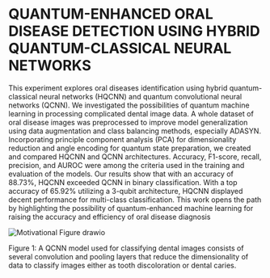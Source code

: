 # QUANTUM-ENHANCED ORAL DISEASE DETECTION USING HYBRID QUANTUM-CLASSICAL NEURAL NETWORKS

This experiment explores oral diseases identification using hybrid quantum-classical neural networks
(HQCNN) and quantum convolutional neural networks (QCNN). We investigated the possibilities
of quantum machine learning in processing complicated dental image data. A whole dataset of oral
disease images was preprocessed to improve model generalization using data augmentation and class
balancing methods, especially ADASYN. Incorporating principle component analysis (PCA) for
dimensionality reduction and angle encoding for quantum state preparation, we created and compared
HQCNN and QCNN architectures. Accuracy, F1-score, recall, precision, and AUROC were among
the criteria used in the training and evaluation of the models. Our results show that with an accuracy of
88.73%, HQCNN exceeded QCNN in binary classification. With a top accuracy of 65.92% utilizing a
3-qubit architecture, HQCNN displayed decent performance for multi-class classification. This work
opens the path by highlighting the possibility of quantum-enhanced machine learning for raising the
accuracy and efficiency of oral disease diagnosis

![Motivational Figure drawio](https://github.com/user-attachments/assets/4824b0db-c45f-4783-8149-7e6be1761a2d)

Figure 1: A QCNN model used for classifying dental images consists of several convolution and pooling layers that
reduce the dimensionality of data to classify images either as tooth discoloration or dental caries.

